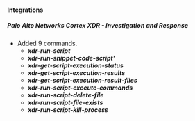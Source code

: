 
#### Integrations
##### Palo Alto Networks Cortex XDR - Investigation and Response
- Added 9 commands.
  - ***xdr-run-script***
  - ***xdr-run-snippet-code-script'***
  - ***xdr-get-script-execution-status***
  - ***xdr-get-script-execution-results***
  - ***xdr-get-script-execution-result-files***
  - ***xdr-run-script-execute-commands***
  - ***xdr-run-script-delete-file***
  - ***xdr-run-script-file-exists***
  - ***xdr-run-script-kill-process***
